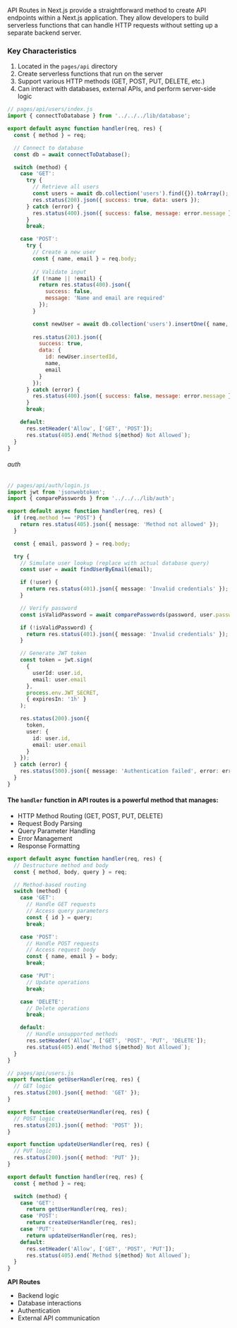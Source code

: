 API Routes in Next.js provide a straightforward method to create API endpoints within a Next.js application. They allow developers to build serverless functions that can handle HTTP requests without setting up a separate backend server.

### Key Characteristics

1. Located in the `pages/api` directory
2. Create serverless functions that run on the server
3. Support various HTTP methods (GET, POST, PUT, DELETE, etc.)
4. Can interact with databases, external APIs, and perform server-side logic

```js
// pages/api/users/index.js
import { connectToDatabase } from '../../../lib/database';

export default async function handler(req, res) {
  const { method } = req;

  // Connect to database
  const db = await connectToDatabase();

  switch (method) {
    case 'GET':
      try {
        // Retrieve all users
        const users = await db.collection('users').find({}).toArray();
        res.status(200).json({ success: true, data: users });
      } catch (error) {
        res.status(400).json({ success: false, message: error.message });
      }
      break;

    case 'POST':
      try {
        // Create a new user
        const { name, email } = req.body;
        
        // Validate input
        if (!name || !email) {
          return res.status(400).json({ 
            success: false, 
            message: 'Name and email are required' 
          });
        }

        const newUser = await db.collection('users').insertOne({ name, email });
        
        res.status(201).json({ 
          success: true, 
          data: { 
            id: newUser.insertedId, 
            name, 
            email 
          } 
        });
      } catch (error) {
        res.status(400).json({ success: false, message: error.message });
      }
      break;

    default:
      res.setHeader('Allow', ['GET', 'POST']);
      res.status(405).end(`Method ${method} Not Allowed`);
  }
}
```

###### auth
```ts
// pages/api/auth/login.js
import jwt from 'jsonwebtoken';
import { comparePasswords } from '../../../lib/auth';

export default async function handler(req, res) {
  if (req.method !== 'POST') {
    return res.status(405).json({ message: 'Method not allowed' });
  }

  const { email, password } = req.body;

  try {
    // Simulate user lookup (replace with actual database query)
    const user = await findUserByEmail(email);

    if (!user) {
      return res.status(401).json({ message: 'Invalid credentials' });
    }

    // Verify password
    const isValidPassword = await comparePasswords(password, user.passwordHash);

    if (!isValidPassword) {
      return res.status(401).json({ message: 'Invalid credentials' });
    }

    // Generate JWT token
    const token = jwt.sign(
      { 
        userId: user.id, 
        email: user.email 
      }, 
      process.env.JWT_SECRET, 
      { expiresIn: '1h' }
    );

    res.status(200).json({ 
      token, 
      user: { 
        id: user.id, 
        email: user.email 
      } 
    });
  } catch (error) {
    res.status(500).json({ message: 'Authentication failed', error: error.message });
  }
}
```

#### The `handler` function in API routes is a powerful method that manages:

- HTTP Method Routing (GET, POST, PUT, DELETE)
- Request Body Parsing
- Query Parameter Handling
- Error Management
- Response Formatting

```ts
export default async function handler(req, res) {
  // Destructure method and body
  const { method, body, query } = req;

  // Method-based routing
  switch (method) {
    case 'GET':
      // Handle GET requests
      // Access query parameters
      const { id } = query;
      break;

    case 'POST':
      // Handle POST requests
      // Access request body
      const { name, email } = body;
      break;

    case 'PUT':
      // Update operations
      break;

    case 'DELETE':
      // Delete operations
      break;

    default:
      // Handle unsupported methods
      res.setHeader('Allow', ['GET', 'POST', 'PUT', 'DELETE']);
      res.status(405).end(`Method ${method} Not Allowed`);
  }
}
```

```js
// pages/api/users.js
export function getUserHandler(req, res) {
  // GET logic
  res.status(200).json({ method: 'GET' });
}

export function createUserHandler(req, res) {
  // POST logic
  res.status(201).json({ method: 'POST' });
}

export function updateUserHandler(req, res) {
  // PUT logic
  res.status(200).json({ method: 'PUT' });
}

export default function handler(req, res) {
  const { method } = req;

  switch (method) {
    case 'GET':
      return getUserHandler(req, res);
    case 'POST':
      return createUserHandler(req, res);
    case 'PUT':
      return updateUserHandler(req, res);
    default:
      res.setHeader('Allow', ['GET', 'POST', 'PUT']);
      res.status(405).end(`Method ${method} Not Allowed`);
  }
}
```
**API Routes**

- Backend logic
- Database interactions
- Authentication
- External API communication